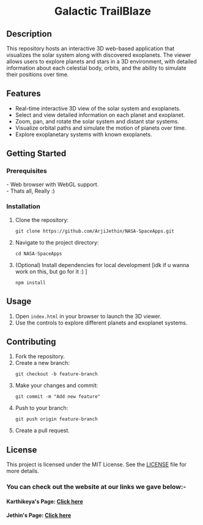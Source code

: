 <h1 align="center">Galactic TrailBlaze</h1>

<h2>Description</h2>
<p>
  This repository hosts an interactive 3D web-based application that visualizes
  the solar system along with discovered exoplanets. The viewer allows users to
  explore planets and stars in a 3D environment, with detailed information about
  each celestial body, orbits, and the ability to simulate their positions over
  time.
</p>

<h2>Features</h2>
<ul>
  <li>Real-time interactive 3D view of the solar system and exoplanets.</li>
  <li>Select and view detailed information on each planet and exoplanet.</li>
  <li>Zoom, pan, and rotate the solar system and distant star systems.</li>
  <li>Visualize orbital paths and simulate the motion of planets over time.</li>
  <li>Explore exoplanetary systems with known exoplanets.</li>
</ul>

<h2>Getting Started</h2>

<h3>Prerequisites</h3>
<p>
  - Web browser with WebGL support.<br />
  - Thats all, Really :)
</p>

<h3>Installation</h3>
<ol>
  <li>Clone the repository:</li>
  <pre><code>git clone https://github.com/ArjiJethin/NASA-SpaceApps.git</code></pre>
  <li>Navigate to the project directory:</li>
  <pre><code>cd NASA-SpaceApps</code></pre>
  <li>
    (Optional) Install dependencies for local development [idk if u wanna work
    on this, but go for it :) ]
  </li>
  <pre><code>npm install</code></pre>
</ol>

<h2>Usage</h2>
<ol>
  <li>Open <code>index.html</code> in your browser to launch the 3D viewer.</li>
  <li>Use the controls to explore different planets and exoplanet systems.</li>
</ol>

<h2>Contributing</h2>
<ol>
  <li>Fork the repository.</li>
  <li>Create a new branch:</li>
  <pre><code>git checkout -b feature-branch</code></pre>
  <li>Make your changes and commit:</li>
  <pre><code>git commit -m "Add new feature"</code></pre>
  <li>Push to your branch:</li>
  <pre><code>git push origin feature-branch</code></pre>
  <li>Create a pull request.</li>
</ol>

<h2>License</h2>
<p>
  This project is licensed under the MIT License. See the
  <a href="LICENSE">LICENSE</a> file for more details.
</p>

<h3>You can check out the website at our links we gave below:-</h3>
<h4>
  Karthikeya's Page:
  <a href="https://alurubalakarthikeya.github.io/NASA-SpaceApps/">Click here</a>
</h3>
<h4>
  Jethin's Page:
  <a href="https://galactictrailblaze-arjijethin.netlify.app">Click here</a>
</h3>
